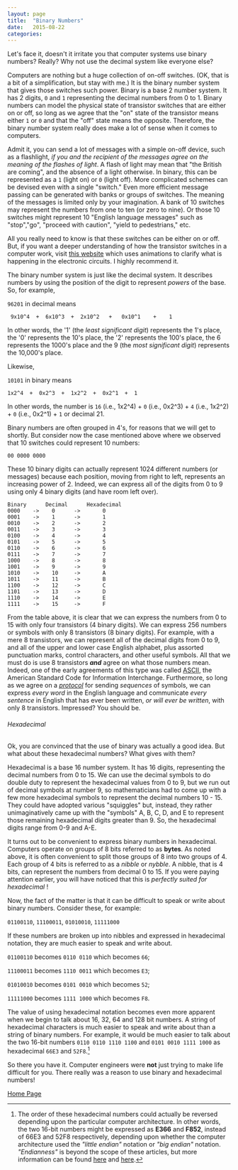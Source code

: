 ```yaml
---
layout: page
title:  "Binary Numbers"
date:   2015-08-22
categories: 
---
```


Let's face it, doesn't it irritate you that computer systems use binary numbers?  Really?  Why not use the decimal system like everyone else?

Computers are nothing but a huge collection of on-off switches.  (OK, that is a bit of a simplification, but stay with me.)  It is the binary number system that gives those switches such power.  Binary is a base 2 number system.  It has 2 digits, `0` and `1` representing the decimal numbers from 0 to 1.  Binary numbers can model the physical state of transistor switches that are either on or off, so long as we agree that the "on" state of the transistor means either `1` or `0` and that the "off" state means the opposite.  Therefore, the binary number system really does make a lot of sense when it comes to computers.

Admit it, you can send a lot of messages with a simple on-off device, such as a flashlight, *if you and the recipient of the messages agree on the meaning of the flashes of light*.  A flash of light may mean that "the British are coming", and the absence of a light otherwise.  In binary, this can be represented as a `1` (light on) or `0` (light off).  More complicated schemes can be devised even with a single "switch."  Even more efficient message passing can  be generated with banks or groups of switches.  The meaning of the messages is limited only by your imagination.  A bank of 10 switches may represent the numbers from one to ten (or zero to nine).  Or those 10 switches might represent 10 "English language messages" such as "stop","go", "proceed with caution", "yield to pedestrians," etc.

All you really need to know is that these switches can be either on or off.  But, if you want a deeper understanding of how the transistor switches in a computer work, visit [this website](http://bbrown.kennesaw.edu/web_lectures/transistors/) which uses animations to clarify what is happening in the electronic circuits.  I highly recommend it.

The binary number system is just like the decimal system.  It describes numbers by using the position of the digit to represent *powers* of the base.  So, for example,

`96201` in decimal means

     9x10^4  +  6x10^3  +  2x10^2   +   0x10^1    +    1

In other words, the '1' (the *least significant digit*) represents the 1's place, the '0' represents the 10's place, the '2' represents the 100's place, the 6 represents the 1000's place and the 9 (the *most significant digit*) represents the 10,000's place.

Likewise,

`10101` in binary means

    1x2^4  +  0x2^3  +  1x2^2  +  0x2^1  +  1

In other words, the number is `16` (i.e., 1x2^4) + `0` (i.e., 0x2^3) + `4` (i.e., 1x2^2) + `0` (i.e., 0x2^1) + `1` or decimal 21.

Binary numbers are often grouped in 4's, for reasons that we will get to shortly.  But consider now the case mentioned above where we observed that 10 switches could represent 10 numbers:

`00 0000 0000`  

These 10 binary digits can actually represent 1024 different numbers (or messages) because each position, moving from right to left, represents an increasing power of 2.  Indeed, we can express all of the digits from 0 to 9 using only 4 binary digits (and have room left over).

    Binary      Decimal      Hexadecimal
    0000    ->    0      ->       0
    0001    ->    1      ->       1
    0010    ->    2      ->       2
    0011    ->    3      ->       3
    0100    ->    4      ->       4
    0101    ->    5      ->       5
    0110    ->    6      ->       6
    0111    ->    7      ->       7
    1000    ->    8      ->       8
    1001    ->    9      ->       9
    1010    ->    10     ->       A
    1011    ->    11     ->       B
    1100    ->    12     ->       C
    1101    ->    13     ->       D
    1110    ->    14     ->       E
    1111    ->    15     ->       F

From the table above, it is clear that we can express the numbers from 0 to 15 with only four transistors (4 binary digits).  We can express 256 numbers or symbols with only 8 transistors (8 binary digits).  For example, with a mere 8 transistors, we can represent all of the decimal digits from 0 to 9, and all of the upper and lower case English alphabet, plus assorted punctuation marks, control characters, and other useful symbols.  All that we must do is use 8 transistors ***and*** agree on what those numbers mean.  Indeed, one of the early agreements of this type was called [ASCII](https://en.wikipedia.org/wiki/ASCII), the American Standard Code for Information Interchange.  Furthermore, so long as we agree on a [*protocol*](https://en.wikipedia.org/wiki/Communications_protocol "a set of rules for sending and receiving messages") for sending *sequences* of symbols, we can express *every word* in the English language and communicate *every sentence* in English that has ever been written, *or will ever be written*, with only 8 transistors.  Impressed?  You should be.

###### Hexadecimal
Ok, you are convinced that the use of binary was actually a good idea.  But what about these hexadecimal numbers?  What gives with them?

Hexadecimal is a base 16 number system.  It has 16 digits, representing the decimal numbers from 0 to 15.  We can use the decimal symbols to do double duty to represent the hexadecimal values from 0 to 9, but we run out of decimal symbols at number 9, so mathematicians had to come up with a few more hexadecimal symbols to represent the decimal numbers 10 - 15.  They could have adopted various "squiggles" but, instead, they rather unimaginatively came up with the "symbols" A, B, C, D, and E to represent those remaining hexadecimal digits greater than 9.  So, the hexadecimal digits range from 0-9 and A-E.

It turns out to be convenient to express binary numbers in hexadecimal.  Computers operate on groups of 8 bits referred to as **bytes**.  As noted above, it is often convenient to split those groups of 8 into two groups of 4.  Each group of 4 bits is referred to as a *nibble* or *nybble*.  A nibble, that is 4 bits, can represent the numbers from decimal 0 to 15.  If you were paying attention earlier, you will have noticed that this is *perfectly suited for hexadecimal* !

Now, the fact of the matter is that it can be difficult to speak or write about binary numbers.  Consider these, for example:

`01100110`, `11100011`, `01010010`, `11111000` 

If these numbers are broken up into nibbles and expressed in hexadecimal notation, they are much easier to speak and write about.  

`01100110` becomes `0110 0110` which becomes `66`;

`11100011` becomes `1110 0011` which becomes `E3`;

`01010010` becomes `0101 0010` which becomes `52`;

`11111000` becomes `1111 1000` which becomes `F8`.

The value of using hexadecimal notation becomes even more apparent when we begin to talk about 16, 32, 64 and 128 bit numbers.  A string of hexadecimal characters is much easier to speak and write about than a string of binary numbers.  For example, it would be much easier to talk about the two 16-bit numbers `0110 0110 1110 1100` and `0101 0010 1111 1000` as hexadecimal `66E3` and `52F8`.[^1]

So there you have it.   Computer engineers were **not** just trying to make life difficult for you.  There really was a reason to use binary and hexadecimal numbers!

[Home Page](/home)

[^1]: The order of these hexadecimal numbers could actually be reversed depending upon the particular computer architecture.  In other words, the two 16-bit numbers might be expressed as **E366** and **F852**, instead of 66E3 and 52F8 respectively, depending upon whether the computer architecture used the *"little endian"* notation or *"big endian"* notation.  *"Endianness"* is beyond the scope of these articles, but more information can be found [here](http://www.cs.umd.edu/class/sum2003/cmsc311/Notes/Data/endian.html) and [here](http://betterexplained.com/articles/understanding-big-and-little-endian-byte-order/).
